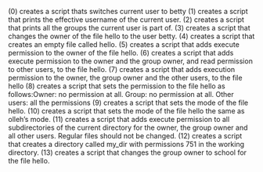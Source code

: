 (0) creates a script thats switches current user to betty
(1) creates a script that prints the effective username of the current user.
(2) creates a script that prints all the groups the current user is part of.
(3) creates a script that changes the owner of the file hello to the user betty.
(4) creates a script that creates an empty file called hello.
(5) creates a script that adds execute permission to the owner of the file hello.
(6) creates a script that adds execute permission to the owner and the group owner, and read permission to other users, to the file hello.
(7) creates a script that adds execution permission to the owner, the group owner and the other users, to the file hello
(8) creates a script that sets the permission to the file hello as follows:Owner: no permission at all. Group: no permission at all. Other users: all the permissions
(9) creates a script that sets the mode of the file hello.
(10) creates a  script that sets the mode of the file hello the same as olleh’s mode.
(11) creates a script that adds execute permission to all subdirectories of the current directory for the owner, the group owner and all other users. Regular files should not be changed.
(12) creates a script that creates a directory called my_dir with permissions 751 in the working directory.
(13) creates a script that changes the group owner to school for the file hello.
